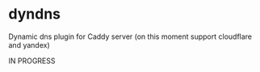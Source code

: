 # dyndns
Dynamic dns plugin for Caddy server (on this moment support cloudflare and yandex)

IN PROGRESS
